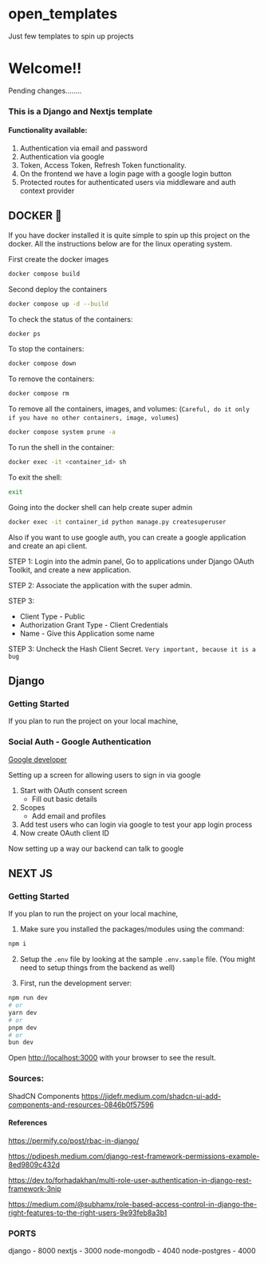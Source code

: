 # open_templates

Just few templates to spin up projects

# Welcome!!

Pending changes........

### This is a Django and Nextjs template

#### Functionality available:

1. Authentication via email and password
2. Authentication via google
3. Token, Access Token, Refresh Token functionality.
4. On the frontend we have a login page with a google login button
5. Protected routes for authenticated users via middleware and auth context provider

## DOCKER 🐳

If you have docker installed it is quite simple to spin up this project on the docker.
All the instructions below are for the linux operating system.

First create the docker images

```sh
docker compose build
```

Second deploy the containers

```sh
docker compose up -d --build
```

To check the status of the containers:

```sh
docker ps
```

To stop the containers:

```sh
docker compose down
```

To remove the containers:

```sh
docker compose rm
```

To remove all the containers, images, and volumes: (`Careful, do it only if you have no other containers, image, volumes`)

```sh
docker compose system prune -a
```

To run the shell in the container:

```sh
docker exec -it <container_id> sh
```

To exit the shell:

```sh
exit
```

Going into the docker shell can help create super admin

```sh
docker exec -it container_id python manage.py createsuperuser
```

Also if you want to use google auth, you can create a google application and create an api client.

STEP 1: Login into the admin panel, Go to applications under Django OAuth Toolkit, and create a new application.

STEP 2: Associate the application with the super admin.

STEP 3:

- Client Type - Public
- Authorization Grant Type - Client Credentials
- Name - Give this Application some name

STEP 3: Uncheck the Hash Client Secret. `Very important, because it is a bug`

###

###

## Django

### Getting Started

If you plan to run the project on your local machine,

### Social Auth - Google Authentication

[Google developer](https://console.cloud.google.com/apis)

Setting up a screen for allowing users to sign in via google

1. Start with OAuth consent screen
   - Fill out basic details
2. Scopes
   - Add email and profiles
3. Add test users who can login via google to test your app login process
4. Now create OAuth client ID

Now setting up a way our backend can talk to google

###

## NEXT JS

### Getting Started

If you plan to run the project on your local machine,

1. Make sure you installed the packages/modules using the command:

```bash
npm i
```

2. Setup the `.env` file by looking at the sample `.env.sample` file. (You might need to setup
   things from the backend as well)

3. First, run the development server:

```bash
npm run dev
# or
yarn dev
# or
pnpm dev
# or
bun dev
```

Open [http://localhost:3000](http://localhost:3000) with your browser to see the result.

### Sources:

ShadCN Components
https://jidefr.medium.com/shadcn-ui-add-components-and-resources-0846b0f57596

#### References

https://permify.co/post/rbac-in-django/

https://pdipesh.medium.com/django-rest-framework-permissions-example-8ed9809c432d

https://dev.to/forhadakhan/multi-role-user-authentication-in-django-rest-framework-3nip

https://medium.com/@subhamx/role-based-access-control-in-django-the-right-features-to-the-right-users-9e93feb8a3b1

### PORTS

django - 8000
nextjs - 3000
node-mongodb - 4040
node-postgres - 4000
